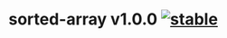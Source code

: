 
# sorted-array v1.0.0 [![stable](http://badges.github.io/stability-badges/dist/stable.svg)](http://github.com/badges/stability-badges)
